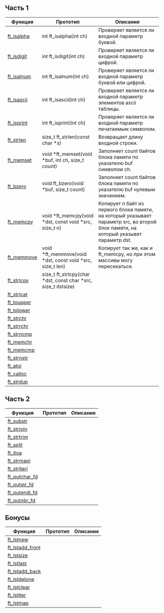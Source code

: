 ## Часть 1

| Функция                                                                                      | Прототип               | Описание                                      |
| -------------------------------------------------------------------------------------------- |----------------------- | --------------------------------------------- |
|[ft_isalpha](https://github.com/VinogradovaD/School_21/blob/main/Libft/Часть%201/ft_isalpha.c)| int	ft_isalpha(int ch)| Проверяет является ли входной параметр буквой.|
|[ft_isdigit](https://github.com/VinogradovaD/School_21/blob/main/Libft/Часть%201/ft_isdigit.c)| int	ft_isdigit(int ch)| Проверяет является ли входной параметр цифрой.|
|[ft_isalnum](https://github.com/VinogradovaD/School_21/blob/main/Libft/Часть%201/ft_isalnum.c)| int	ft_isalnum(int ch)| Проверяет является ли входной параметр буквой или цифрой.|
|[ft_isascii](https://github.com/VinogradovaD/School_21/blob/main/Libft/Часть%201/ft_isascii.c)| int	ft_isascii(int ch)| Проверяет является ли входной параметр элементов ascii таблицы.|
|[ft_isprint](https://github.com/VinogradovaD/School_21/blob/main/Libft/Часть%201/ft_isprint.c)| int	ft_isprint(int ch)| Проверяет является ли входной параметр печатаемым символом.
|[ft_strlen](https://github.com/VinogradovaD/School_21/blob/main/Libft/Часть%201/ft_strlen.c)  | size_t	ft_strlen(const char \*s)| Возвращает длину входной строки.|
|[ft_memset](https://github.com/VinogradovaD/School_21/blob/main/Libft/Часть%201/ft_memset.c)  | void	\*ft_memset(void \*buf, int ch, size_t count)| Заполняет count байтов блока памяти по указателю buf символом сh.|
|[ft_bzero](https://github.com/VinogradovaD/School_21/blob/main/Libft/Часть%201/ft_bzero.c)    | void	ft_bzero(void \*buf, size_t count) | Заполняет count байтов блока памяти по указателю buf нулевым значением.|
|[ft_memcpy](https://github.com/VinogradovaD/School_21/blob/main/Libft/Часть%201/ft_memcpy.c)  | void	\*ft_memcpy(void \*dst, const void \*src, size_t n)| Копирует n байт из первого блока памяти, на который указывает параметр src, во второй блок памяти, на который указывет параметр dst.|
|[ft_memmove](https://github.com/VinogradovaD/School_21/blob/main/Libft/Часть%201/ft_memmove.c)| void	\*ft_memmove(void \*dst, const void \*src, size_t len)| Копирует так же, как и ft_memcpy, но при этом массивы могу пересекаться. 
|[ft_strlcpy](https://github.com/VinogradovaD/School_21/blob/main/Libft/Часть%201/ft_strlcpy.c)| size_t	ft_strlcpy(char \*dst, const char \*src, size_t dstsize)| 
|[ft_strlcat](https://github.com/VinogradovaD/School_21/blob/main/Libft/Часть%201/ft_strlcat.c) |
|[ft_toupper](https://github.com/VinogradovaD/School_21/blob/main/Libft/Часть%201/ft_toupper.c) |
|[ft_tolower](https://github.com/VinogradovaD/School_21/blob/main/Libft/Часть%201/ft_tolower.c) |
|[ft_strchr](https://github.com/VinogradovaD/School_21/blob/main/Libft/Часть%201/ft_strchr.c)  |
|[ft_strrchr](https://github.com/VinogradovaD/School_21/blob/main/Libft/Часть%201/ft_strrchr.c) |
|[ft_strncmp](https://github.com/VinogradovaD/School_21/blob/main/Libft/Часть%201/ft_strncmp.c) |
|[ft_memchr](https://github.com/VinogradovaD/School_21/blob/main/Libft/Часть%201/ft_memchr.c)  |
|[ft_memcmp](https://github.com/VinogradovaD/School_21/blob/main/Libft/Часть%201/ft_memcmp.c)  |
|[ft_strnstr](https://github.com/VinogradovaD/School_21/blob/main/Libft/Часть%201/ft_strnstr.c) |
|[ft_atoi](https://github.com/VinogradovaD/School_21/blob/main/Libft/Часть%201/ft_atoi.c)    | 
|[ft_calloc](https://github.com/VinogradovaD/School_21/blob/main/Libft/Часть%201/ft_calloc.c)   |
|[ft_strdup](https://github.com/VinogradovaD/School_21/blob/main/Libft/Часть%201/ft_strdup.c)   |


## Часть 2

| Функция         | Прототип      | Описание      |
| --------------- |---------------|---------------|
|[ft_substr]()    |
|[ft_strjoin]()   |
|[ft_strtrim]()   |
|[ft_split]()     |
|[ft_itoa]()      |
|[ft_strmapi]()   |
|[ft_striteri]()  |
|[ft_putchar_fd]()|
|[ft_putstr_fd]() |
|[ft_putendl_fd]()|
|[ft_putnbr_fd]() |


## Бонусы

| Функция           | Прототип      | Описание      |
| ----------------- |---------------|---------------|
|[ft_lstnew]()      |
|[ft_lstadd_front]()|
|[ft_lstsize]()     |
|[ft_lstlast]()     |
|[ft_lstadd_back]() |
|[ft_lstdelone]()   |
|[ft_lstclear]()    |
|[ft_lstiter]()     |
|[ft_lstmap]()      |


